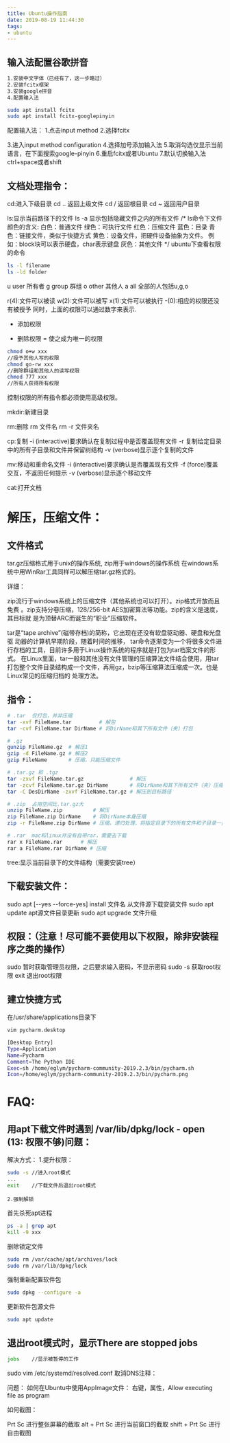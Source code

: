 ```yaml
---
title: Ubuntu操作指南
date: 2019-08-19 11:44:30
tags: 
- ubuntu
---
```


## 输入法配置谷歌拼音

```bash
1.安装中文字体（已经有了，这一步略过）
2.安装fcitx框架
3.安装google拼音
4.配置输入法
```

```bash
sudo apt install fcitx
sudo apt install fcitx-googlepinyin
```

配置输入法：
1.点击input method
2.选择fcitx

3.进入input method configuration
4.选择加号添加输入法
5.取消勾选仅显示当前语言，在下面搜索google-pinyin
6.重启fcitx或者Ubuntu
7.默认切换输入法ctrl+space或者shift

## 文档处理指令：

cd:进入下级目录
cd ..	返回上级文件
cd /	返回根目录
cd ~	返回用户目录

ls:显示当前路径下的文件
ls -a	显示包括隐藏文件之内的所有文件
/*
ls命令下文件颜色的含义:
白色：普通文件
绿色：可执行文件
红色：压缩文件
蓝色：目录
青色：链接文件，类似于快捷方式
黄色：设备文件，把硬件设备抽象为文件。
	例如：block块可以表示硬盘，char表示键盘
灰色：其他文件
*/
ubuntu下查看权限的命令
```bash
ls -l filename
ls -ld folder
```
u	user 所有者
g	group 群组
o	other 其他人
a	all 全部的人包括u,g,o

r(4):文件可以被读
w(2):文件可以被写
x(1):文件可以被执行
-(0):相应的权限还没有被授予
同时，上面的权限可以通过数字来表示.

+ 添加权限
- 删除权限
= 使之成为唯一的权限

```bash
chmod o+w xxx
//授予其他人写的权限
chmod go-rw xxx
//删除群组和其他人的读写权限
chmod 777 xxx
//所有人获得所有权限
```
控制权限的所有指令都必须使用高级权限。

mkdir:新建目录

rm:删除
rm 文件名
rm -r 文件夹名

cp:复制
-i	(interactive)要求确认在复制过程中是否覆盖现有文件
-r	复制给定目录中的所有子目录和文件并保留树结构
-v	(verbose)显示逐个复制的文件

mv:移动和重命名文件
-i	(interactive)要求确认是否覆盖现有文件
-f	(force)覆盖交互，不返回任何提示
-v	(verbose)显示逐个移动文件

cat:打开文档


# 解压，压缩文件：

## 文件格式

tar.gz压缩格式用于unix的操作系统,
zip用于windows的操作系统
在windows系统中用WinRar工具同样可以解压缩tar.gz格式的。

详细：

zip流行于windows系统上的压缩文件（其他系统也可以打开）。zip格式开放而且免费 。zip支持分卷压缩，128/256-bit AES加密算法等功能。zip的含义是速度，其目标就 是为顶替ARC而诞生的“职业”压缩软件。

tar是“tape archive”(磁带存档)的简称，它出现在还没有软盘驱动器、硬盘和光盘驱 动器的计算机早期阶段，随着时间的推移， tar命令逐渐变为一个将很多文件进行存档的工具，目前许多用于Linux操作系统的程序就是打包为tar档案文件的形式。 在Linux里面，tar一般和其他没有文件管理的压缩算法文件结合使用，用tar打包整个文件目录结构成一个文件，再用gz，bzip等压缩算法压缩成一次。也是Linux常见的压缩归档的 处理方法。
## 指令：
```bash
# .tar	仅打包，并非压缩
tar -xvf FileName.tar         # 解包
tar -cvf FileName.tar DirName # 将DirName和其下所有文件（夹）打包

# .gz
gunzip FileName.gz  # 解压1
gzip -d FileName.gz # 解压2
gzip FileName       # 压缩，只能压缩文件

# .tar.gz 和 .tgz
tar -zxvf FileName.tar.gz               # 解压
tar -zcvf FileName.tar.gz DirName       # 将DirName和其下所有文件（夹）压缩
tar -C DesDirName -zxvf FileName.tar.gz # 解压到目标路径

# .zip	占用空间比.tar.gz大
unzip FileName.zip          # 解压
zip FileName.zip DirName    # 将DirName本身压缩
zip -r FileName.zip DirName # 压缩，递归处理，将指定目录下的所有文件和子目录一并压缩

# .rar	mac和linux并没有自带rar，需要去下载
rar x FileName.rar      # 解压
rar a FileName.rar DirName # 压缩
```
tree:显示当前目录下的文件结构（需要安装tree）

## 下载安装文件：
sudo apt [--yes --force-yes] install  文件名	从文件源下载安装文件
sudo apt update		apt源文件目录更新
sudo apt upgrade	文件升级


## 权限：（注意！尽可能不要使用以下权限，除非安装程序之类的操作）
sudo	暂时获取管理员权限，之后要求输入密码，不显示密码
sudo -s 获取root权限
exit	退出root权限

## 建立快捷方式
在/usr/share/applications目录下
```bash
vim pycharm.desktop

[Desktop Entry]
Type=Application
Name=Pycharm
Comment=The Python IDE
Exec=sh /home/eglym/pycharm-community-2019.2.3/bin/pycharm.sh
Icon=/home/eglym/pycharm-community-2019.2.3/bin/pycharm.png

```

# FAQ:
## 用apt下载文件时遇到 /var/lib/dpkg/lock - open (13: 权限不够)问题：
解决方式：
	1.提升权限：
```bash
sudo -s //进入root模式
...
exit	//下载文件后退出root模式

```
	2.强制解锁
首先杀死apt进程
```bash
ps -a | grep apt
kill -9 xxx
```
删除锁定文件
```bash
sudo rm /var/cache/apt/archives/lock
sudo rm /var/lib/dpkg/lock
```
强制重新配置软件包
```bash
sudo dpkg --configure -a
```
更新软件包源文件
```bash
sudo apt update
```

## 退出root模式时，显示There are stopped jobs
```bash
jobs	//显示被暂停的工作
```

sudo vim /etc/systemd/resolved.conf
取消DNS注释：


问题：
如何在Ubuntu中使用AppImage文件：
右键，属性，Allow executing file as program

如何截图：

Prt Sc
进行整张屏幕的截取
alt + Prt Sc
进行当前窗口的截取
shift + Prt Sc
进行自由截图
